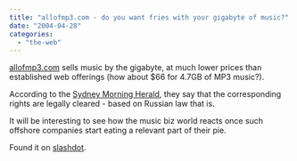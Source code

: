```yaml
---
title: "allofmp3.com - do you want fries with your gigabyte of music?"
date: "2004-04-28"
categories: 
  - "the-web"
---
```


[allofmp3.com](http://www.allofmp3.com) sells music by the gigabyte, at much lower prices than established web offerings (how about $66 for 4.7GB of MP3 music?).

According to the [Sydney Morning Herald](http://smh.com.au/articles/2004/04/26/1082831475556.html), they say that the corresponding rights are legally cleared - based on Russian law that is.

It will be interesting to see how the music biz world reacts once such offshore companies start eating a relevant part of their pie.

Found it on [slashdot](http://slashdot.org/articles/04/04/28/0230259.shtml?tid=126&tid=141&tid=186&tid=188&tid=95).
